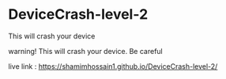 # DeviceCrash-level-2
This will crash your device

warning! This will crash your device. Be careful

live link : https://shamimhossain1.github.io/DeviceCrash-level-2/

